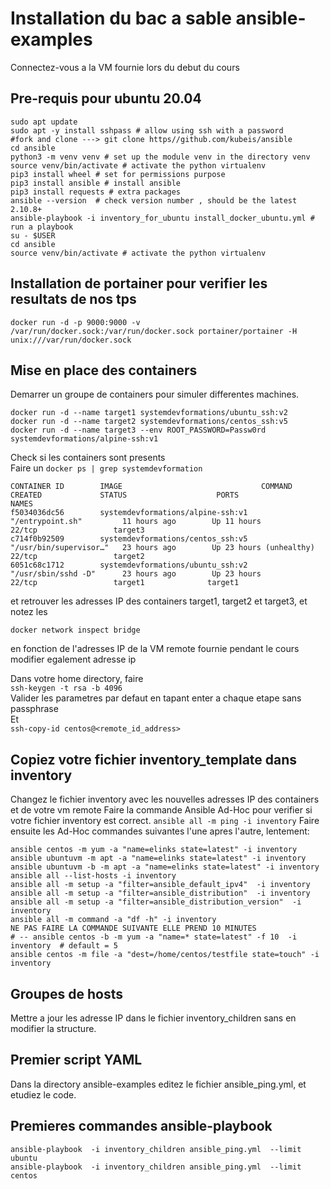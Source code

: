 # Installation du bac a sable ansible-examples

Connectez-vous a la VM fournie lors du debut du cours

## Pre-requis pour ubuntu 20.04
```shell
sudo apt update
sudo apt -y install sshpass # allow using ssh with a password
#fork and clone ---> git clone https//github.com/kubeis/ansible
cd ansible 
python3 -m venv venv # set up the module venv in the directory venv
source venv/bin/activate # activate the python virtualenv
pip3 install wheel # set for permissions purpose
pip3 install ansible # install ansible
pip3 install requests # extra packages 
ansible --version  # check version number , should be the latest 2.10.8+
ansible-playbook -i inventory_for_ubuntu install_docker_ubuntu.yml # run a playbook
su - $USER
cd ansible
source venv/bin/activate # activate the python virtualenv
```

## Installation de portainer pour verifier les resultats de nos tps 
```shell
docker run -d -p 9000:9000 -v /var/run/docker.sock:/var/run/docker.sock portainer/portainer -H unix:///var/run/docker.sock 
```

## Mise en place des containers   
Demarrer un groupe de containers pour simuler differentes machines.    
```shell script
docker run -d --name target1 systemdevformations/ubuntu_ssh:v2  
docker run -d --name target2 systemdevformations/centos_ssh:v5 
docker run -d --name target3 --env ROOT_PASSWORD=Passw0rd systemdevformations/alpine-ssh:v1   
```
Check si les containers sont presents  
Faire un ```docker ps | grep systemdevformation``` 

```shell script
CONTAINER ID        IMAGE                               COMMAND                  CREATED             STATUS                    PORTS                  NAMES
f5034036dc56        systemdevformations/alpine-ssh:v1   "/entrypoint.sh"         11 hours ago        Up 11 hours               22/tcp                 target3
c714f0b92509        systemdevformations/centos_ssh:v5   "/usr/bin/supervisor…"   23 hours ago        Up 23 hours (unhealthy)   22/tcp                 target2
6051c68c1712        systemdevformations/ubuntu_ssh:v2   "/usr/sbin/sshd -D"      23 hours ago        Up 23 hours               22/tcp                 target1              target1  
```  
 et retrouver les adresses IP des containers target1, target2 et target3, et notez les 
 ```shell script
docker network inspect bridge
```
en fonction de l'adresses IP de la VM remote fournie pendant le cours     
modifier egalement adresse ip     

Dans votre home directory,  faire  
```ssh-keygen -t rsa -b 4096 ```  
Valider les parametres par defaut en tapant enter a chaque etape 
sans passphrase  
Et  
```ssh-copy-id centos@<remote_id_address>```  

## Copiez votre fichier inventory_template dans inventory  
Changez le fichier inventory avec les nouvelles adresses IP des containers et de votre vm remote 
Faire la commande Ansible Ad-Hoc pour verifier si votre fichier inventory est correct.
```ansible all -m ping -i inventory```
Faire ensuite  les Ad-Hoc commandes suivantes l'une apres l'autre, lentement:  
```shell script 
ansible centos -m yum -a "name=elinks state=latest" -i inventory
ansible ubuntuvm -m apt -a "name=elinks state=latest" -i inventory
ansible ubuntuvm -b -m apt -a "name=elinks state=latest" -i inventory
ansible all --list-hosts -i inventory
ansible all -m setup -a "filter=ansible_default_ipv4"  -i inventory
ansible all -m setup -a "filter=ansible_distribution"  -i inventory 
ansible all -m setup -a "filter=ansible_distribution_version"  -i inventory 
ansible all -m command -a "df -h" -i inventory
NE PAS FAIRE LA COMMANDE SUIVANTE ELLE PREND 10 MINUTES
# -- ansible centos -b -m yum -a "name=* state=latest" -f 10  -i inventory  # default = 5
ansible centos -m file -a "dest=/home/centos/testfile state=touch" -i inventory 
```
## Groupes de hosts
Mettre a jour les adresse IP dans le fichier inventory_children sans en modifier 
la structure.  

## Premier script YAML
Dans la directory ansible-examples editez le fichier ansible_ping.yml, et etudiez le code. 
## Premieres commandes ansible-playbook
 ```shell script
ansible-playbook  -i inventory_children ansible_ping.yml  --limit ubuntu
ansible-playbook  -i inventory_children ansible_ping.yml  --limit centos
````

